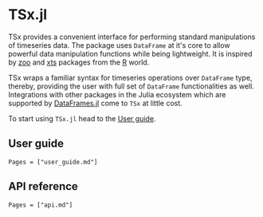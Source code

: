 # TSx.jl

TSx provides a convenient interface for performing standard
manipulations of timeseries data. The package uses `DataFrame` at it's
core to allow powerful data manipulation functions while being
lightweight. It is inspired by
[zoo](https://cran.r-project.org/web/packages/zoo/index.html) and
[xts](https://cran.r-project.org/web/packages/xts/index.html) packages
from the [R](https://www.r-project.org/) world.

TSx wraps a familiar syntax for timeseries operations over `DataFrame`
type, thereby, providing the user with full set of `DataFrame`
functionalities as well. Integrations with other packages in the Julia
ecosystem which are supported by
[DataFrames.jl](https://github.com/JuliaData/DataFrames.jl) come to
`TSx` at little cost.

To start using `TSx.jl` head to the [User guide](user_guide.md).

## User guide

```@contents
Pages = ["user_guide.md"]
```

## API reference

```@index
Pages = ["api.md"]
```

